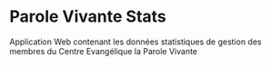 # Parole Vivante Stats
 Application Web contenant les données statistiques de gestion des membres du Centre Evangélique la Parole Vivante
